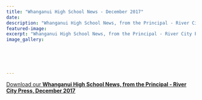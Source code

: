```yaml
---
title: "Whanganui High School News - December 2017"
date: 
description: "Whanganui High School News, from the Principal - River City Press, December 2017..."
featured-image: 
excerpt: "Whanganui High School News, from the Principal - River City Press, December 2017."
image_gallery:
	
	
	
	
	
---
```


<p><a href="http://c1940652.r52.cf0.rackcdn.com/5a3081dcb8d39a41ae00083c/Rivercity-Press-December-Newsletter-2017.pdf">Download our <strong>Whanganui High School News, from the Principal - River City Press, December 2017</strong></a></p>

